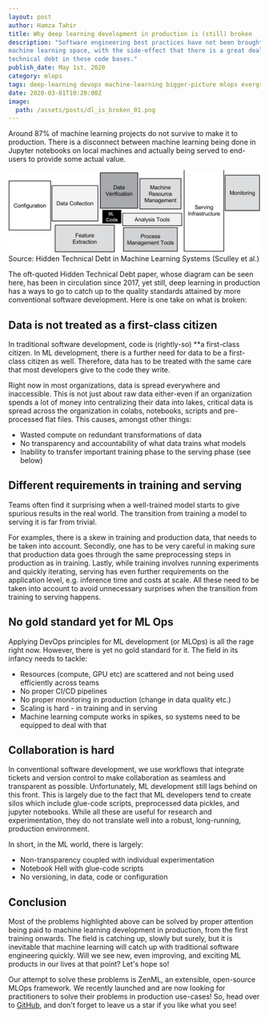 ```yaml
---
layout: post
author: Hamza Tahir
title: Why deep learning development in production is (still) broken
description: "Software engineering best practices have not been brought into the
machine learning space, with the side-effect that there is a great deal of
technical debt in these code bases."
publish_date: May 1st, 2020
category: mlops
tags: deep-learning devops machine-learning bigger-picture mlops evergreen
date: 2020-03-01T10:20:00Z
image:
  path: /assets/posts/dl_is_broken_01.png
---
```


Around 87% of machine learning projects do not survive to make it to production.
There is a disconnect between machine learning being done in Jupyter notebooks
on local machines and actually being served to end-users to provide some actual
value.

![MLOps](/assets/posts/dl_is_broken_01.png) Source: Hidden Technical Debt in
Machine Learning Systems (Sculley et al.)

The oft-quoted Hidden Technical Debt paper, whose diagram can be seen here, has
been in circulation since 2017, yet still, deep learning in production has a
ways to go to catch up to the quality standards attained by more conventional
software development. Here is one take on what is broken:

## **Data is not treated as a first-class citizen**

In traditional software development, code is (rightly-so) \*\*a first-class
citizen. In ML development, there is a further need for data to be a first-class
citizen as well. Therefore, data has to be treated with the same care that most
developers give to the code they write.

Right now in most organizations, data is spread everywhere and inaccessible.
This is not just about raw data either-even if an organization spends a lot of
money into centralizing their data into lakes, critical data is spread across
the organization in colabs, notebooks, scripts and pre-processed flat files.
This causes, amongst other things:

- Wasted compute on redundant transformations of data
- No transparency and accountability of what data trains what models
- Inability to transfer important training phase to the serving phase (see
  below)

## **Different requirements in training and serving**

Teams often find it surprising when a well-trained model starts to give spurious
results in the real world. The transition from training a model to serving it is
far from trivial.

For examples, there is a skew in training and production data, that needs to be
taken into account. Secondly, one has to be very careful in making sure that
production data goes through the same preprocessing steps in production as in
training. Lastly, while training involves running experiments and quickly
iterating, serving has even further requirements on the application level, e.g.
inference time and costs at scale. All these need to be taken into account to
avoid unnecessary surprises when the transition from training to serving
happens.

## **No gold standard yet for ML Ops**

Applying DevOps principles for ML development (or MLOps) is all the rage right
now. However, there is yet no gold standard for it. The field in its infancy
needs to tackle:

- Resources (compute, GPU etc) are scattered and not being used efficiently
  across teams
- No proper CI/CD pipelines
- No proper monitoring in production (change in data quality etc.)
- Scaling is hard - in training and in serving
- Machine learning compute works in spikes, so systems need to be equipped to
  deal with that

## **Collaboration is hard**

In conventional software development, we use workflows that integrate tickets
and version control to make collaboration as seamless and transparent as
possible. Unfortunately, ML development still lags behind on this front. This is
largely due to the fact that ML developers tend to create silos which include
glue-code scripts, preprocessed data pickles, and jupyter notebooks. While all
these are useful for research and experimentation, they do not translate well
into a robust, long-running, production environment.

In short, in the ML world, there is largely:

- Non-transparency coupled with individual experimentation
- Notebook Hell with glue-code scripts
- No versioning, in data, code or configuration

## Conclusion

Most of the problems highlighted above can be solved by proper attention being
paid to machine learning development in production, from the first training
onwards. The field is catching up, slowly but surely, but it is inevitable that
machine learning will catch up with traditional software engineering quickly.
Will we see new, even improving, and exciting ML products in our lives at that
point? Let's hope so!

Our attempt to solve these problems is ZenML, an extensible, open-source MLOps
framework. We recently launched and are now looking for practitioners to solve
their problems in production use-cases! So, head over to
[GitHub](https://github.com/zenml-io/zenml), and don't forget to leave us a star
if you like what you see!
